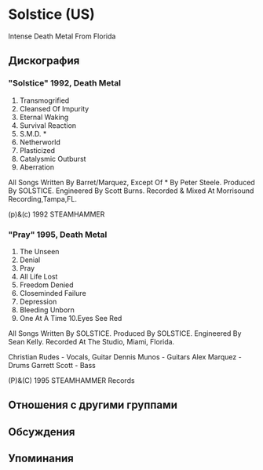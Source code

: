 # Solstice (US)

Intense Death Metal From Florida

## Дискография

### "Solstice" 1992, Death Metal

1. Transmogrified
2. Cleansed Of Impurity
3. Eternal Waking
4. Survival Reaction
5. S.M.D. *
6. Netherworld
7. Plasticized
8. Catalysmic Outburst
9. Aberration

All Songs Written By Barret/Marquez, 
Except Of * By Peter Steele.
Produced By SOLSTICE.
Engineered By Scott Burns.
Recorded & Mixed At Morrisound Recording,Tampa,FL.

(p)&(c) 1992 STEAMHAMMER

### "Pray" 1995, Death Metal

1. The Unseen
2. Denial
3. Pray
4. All Life Lost
5. Freedom Denied
6. Closeminded Failure
7. Depression
8. Bleeding Unborn
9. One At A Time
10.Eyes See Red

All Songs Written By SOLSTICE.
Produced By SOLSTICE.
Engineered By Sean Kelly.
Recorded At The Studio, Miami, Florida.

Christian Rudes - Vocals, Guitar
Dennis Munos - Guitars
Alex Marquez - Drums
Garrett Scott - Bass

(P)&(C) 1995 STEAMHAMMER Records


## Отношения с другими группами


## Обсуждения


## Упоминания

